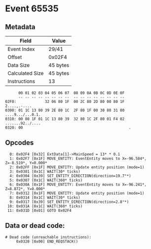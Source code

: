 # Event 65535

## Metadata

| Field           | Value    |
|-----------------|----------|
| Event Index     | 29/41    |
| Offset          | 0x02F4   |
| Data Size       | 45 bytes |
| Calculated Size | 45 bytes |
| Instructions    | 13       |

```
      00 01 02 03 04 05 06 07  08 09 0A 0B 0C 0D 0E 0F
      -- -- -- -- -- -- -- --  -- -- -- -- -- -- -- --
02F0:             32 06 80 1F  00 2C 80 2D 80 00 80 1F      2....,.-....
0300: 01 1C 13 80 39 2E 80 1C  2F 80 1F 00 30 80 31 80  ....9.../...0.1.
0310: 00 80 1F 01 1C 13 80 39  32 80 1C 2F 80 01 F4 02  .......92../....
0320: 00                                                .               
```

## Opcodes

```
  0: 0x02F4 [0x32] ExtData[1]->MainSpeed = 13* * 0.1
  1: 0x02F7 [0x1F] MOVE_ENTITY: EventEntity moves to X=-96.584*, Z=-8.519*, Y=0.000*
  2: 0x02FF [0x1F] MOVE_ENTITY: Update entity position (mode=1)
  3: 0x0301 [0x1C] WAIT(30* ticks)
  4: 0x0304 [0x39] SET_ENTITY_DIRECTION(direction=19.7°*)
  5: 0x0307 [0x1C] WAIT(360* ticks)
  6: 0x030A [0x1F] MOVE_ENTITY: EventEntity moves to X=-96.241*, Z=8.872*, Y=0.000*
  7: 0x0312 [0x1F] MOVE_ENTITY: Update entity position (mode=1)
  8: 0x0314 [0x1C] WAIT(30* ticks)
  9: 0x0317 [0x39] SET_ENTITY_DIRECTION(direction=2.8°*)
 10: 0x031A [0x1C] WAIT(360* ticks)
 11: 0x031D [0x01] GOTO 0x02F4
```

## Data or dead code:

```
# Dead code (unreachable instructions):
     0x0320 [0x00] END_REQSTACK()
```